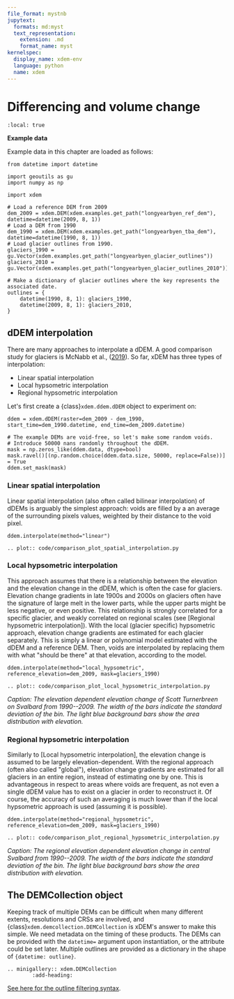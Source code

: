 ```yaml
---
file_format: mystnb
jupytext:
  formats: md:myst
  text_representation:
    extension: .md
    format_name: myst
kernelspec:
  display_name: xdem-env
  language: python
  name: xdem
---
```

# Differencing and volume change

```{contents} Contents
:local: true
```

**Example data**

Example data in this chapter are loaded as follows:

```{code-cell} ipython3
from datetime import datetime

import geoutils as gu
import numpy as np

import xdem

# Load a reference DEM from 2009
dem_2009 = xdem.DEM(xdem.examples.get_path("longyearbyen_ref_dem"), datetime=datetime(2009, 8, 1))
# Load a DEM from 1990
dem_1990 = xdem.DEM(xdem.examples.get_path("longyearbyen_tba_dem"), datetime=datetime(1990, 8, 1))
# Load glacier outlines from 1990.
glaciers_1990 = gu.Vector(xdem.examples.get_path("longyearbyen_glacier_outlines"))
glaciers_2010 = gu.Vector(xdem.examples.get_path("longyearbyen_glacier_outlines_2010"))

# Make a dictionary of glacier outlines where the key represents the associated date.
outlines = {
    datetime(1990, 8, 1): glaciers_1990,
    datetime(2009, 8, 1): glaciers_2010,
}
```

## dDEM interpolation

There are many approaches to interpolate a dDEM.
A good comparison study for glaciers is McNabb et al., ([2019](https://doi.org/10.5194/tc-13-895-2019)).
So far, xDEM has three types of interpolation:

- Linear spatial interpolation
- Local hypsometric interpolation
- Regional hypsometric interpolation

Let's first create a {class}`xdem.ddem.dDEM` object to experiment on:

```{code-cell} ipython3
ddem = xdem.dDEM(raster=dem_2009 - dem_1990, start_time=dem_1990.datetime, end_time=dem_2009.datetime)

# The example DEMs are void-free, so let's make some random voids.
# Introduce 50000 nans randomly throughout the dDEM.
mask = np.zeros_like(ddem.data, dtype=bool)
mask.ravel()[(np.random.choice(ddem.data.size, 50000, replace=False))] = True
ddem.set_mask(mask)
```

### Linear spatial interpolation

Linear spatial interpolation (also often called bilinear interpolation) of dDEMs is arguably the simplest approach: voids are filled by a an average of the surrounding pixels values, weighted by their distance to the void pixel.

```{code-cell} ipython3
ddem.interpolate(method="linear")
```

```{eval-rst}
.. plot:: code/comparison_plot_spatial_interpolation.py

```

### Local hypsometric interpolation

This approach assumes that there is a relationship between the elevation and the elevation change in the dDEM, which is often the case for glaciers.
Elevation change gradients in late 1900s and 2000s on glaciers often have the signature of large melt in the lower parts, while the upper parts might be less negative, or even positive.
This relationship is strongly correlated for a specific glacier, and weakly correlated on regional scales (see [Regional hypsometric interpolation]).
With the local (glacier specific) hypsometric approach, elevation change gradients are estimated for each glacier separately.
This is simply a linear or polynomial model estimated with the dDEM and a reference DEM.
Then, voids are interpolated by replacing them with what "should be there" at that elevation, according to the model.

```{code-cell} ipython3
ddem.interpolate(method="local_hypsometric", reference_elevation=dem_2009, mask=glaciers_1990)
```

```{eval-rst}
.. plot:: code/comparison_plot_local_hypsometric_interpolation.py

```

*Caption: The elevation dependent elevation change of Scott Turnerbreen on Svalbard from 1990--2009. The width of the bars indicate the standard deviation of the bin. The light blue background bars show the area distribution with elevation.*

### Regional hypsometric interpolation

Similarly to [Local hypsometric interpolation], the elevation change is assumed to be largely elevation-dependent.
With the regional approach (often also called "global"), elevation change gradients are estimated for all glaciers in an entire region, instead of estimating one by one.
This is advantageous in respect to areas where voids are frequent, as not even a single dDEM value has to exist on a glacier in order to reconstruct it.
Of course, the accuracy of such an averaging is much lower than if the local hypsometric approach is used (assuming it is possible).

```{code-cell} ipython3
ddem.interpolate(method="regional_hypsometric", reference_elevation=dem_2009, mask=glaciers_1990)
```

```{eval-rst}
.. plot:: code/comparison_plot_regional_hypsometric_interpolation.py

```

*Caption: The regional elevation dependent elevation change in central Svalbard from 1990--2009. The width of the bars indicate the standard deviation of the bin. The light blue background bars show the area distribution with elevation.*

## The DEMCollection object

Keeping track of multiple DEMs can be difficult when many different extents, resolutions and CRSs are involved, and {class}`xdem.demcollection.DEMCollection` is xDEM's answer to make this simple.
We need metadata on the timing of these products.
The DEMs can be provided with the `datetime=` argument upon instantiation, or the attribute could be set later.
Multiple outlines are provided as a dictionary in the shape of `{datetime: outline}`.

```{eval-rst}
.. minigallery:: xdem.DEMCollection
        :add-heading:
```

[See here for the outline filtering syntax](https://pandas.pydata.org/docs/reference/api/pandas.DataFrame.query.html).
